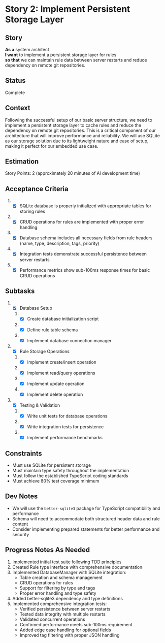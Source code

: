 # Story 2: Implement Persistent Storage Layer

## Story

**As a** system architect\
**I want** to implement a persistent storage layer for rules\
**so that** we can maintain rule data between server restarts and reduce dependency on remote git repositories.

## Status

Complete

## Context

Following the successful setup of our basic server structure, we need to implement a persistent storage layer to cache rules and reduce the dependency on remote git repositories. This is a critical component of our architecture that will improve performance and reliability. We will use SQLite as our storage solution due to its lightweight nature and ease of setup, making it perfect for our embedded use case.

## Estimation

Story Points: 2 (approximately 20 minutes of AI development time)

## Acceptance Criteria

1. - [x] SQLite database is properly initialized with appropriate tables for storing rules
2. - [x] CRUD operations for rules are implemented with proper error handling
3. - [x] Database schema includes all necessary fields from rule headers (name, type, description, tags, priority)
4. - [x] Integration tests demonstrate successful persistence between server restarts
5. - [x] Performance metrics show sub-100ms response times for basic CRUD operations

## Subtasks

1. - [x] Database Setup
   1. - [x] Create database initialization script
   2. - [x] Define rule table schema
   3. - [x] Implement database connection manager
2. - [x] Rule Storage Operations
   1. - [x] Implement create/insert operation
   2. - [x] Implement read/query operations
   3. - [x] Implement update operation
   4. - [x] Implement delete operation
3. - [x] Testing & Validation
   1. - [x] Write unit tests for database operations
   2. - [x] Write integration tests for persistence
   3. - [x] Implement performance benchmarks

## Constraints

- Must use SQLite for persistent storage
- Must maintain type safety throughout the implementation
- Must follow the established TypeScript coding standards
- Must achieve 80% test coverage minimum

## Dev Notes

- We will use the `better-sqlite3` package for TypeScript compatibility and performance
- Schema will need to accommodate both structured header data and rule content
- Consider implementing prepared statements for better performance and security

## Progress Notes As Needed

1. Implemented initial test suite following TDD principles
2. Created Rule type interface with comprehensive documentation
3. Implemented DatabaseManager with SQLite integration:
   - Table creation and schema management
   - CRUD operations for rules
   - Support for filtering by type and tags
   - Proper error handling and type safety
4. Added better-sqlite3 dependency and type definitions
5. Implemented comprehensive integration tests:
   - Verified persistence between server restarts
   - Tested data integrity with multiple restarts
   - Validated concurrent operations
   - Confirmed performance meets sub-100ms requirement
   - Added edge case handling for optional fields
   - Improved tag filtering with proper JSON handling
